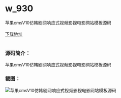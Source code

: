 # w_930
苹果cmsV10仿韩剧网响应式视频影视电影网站模板源码
<br/></br>
[下载地址](https://www.uuid2.com/930.html "下载地址")
<br/></br>
<h3>源码简介：</h3>
<p>苹果cmsV10仿韩剧网响应式视频影视电影网站模板源码<p>
<h3>截图：</h3>
<img src="https://www.uuid2.com/wp-content/uploads/img/202105/da704e8142.jpg" alt="苹果cmsV10仿韩剧网响应式视频影视电影网站模板源码">
